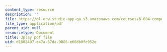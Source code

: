 ```yaml
---
content_type: resource
description: ''
file: https://ol-ocw-studio-app-qa.s3.amazonaws.com/courses/6-004-computation-structures-spring-2017/d1802407e47a67da9886e66db0fc952e_1shiN7898cc.pdf
file_type: application/pdf
parent_uid: null
resourcetype: Document
title: 3play pdf file
uid: d1802407-e47a-67da-9886-e66db0fc952e
---
```

